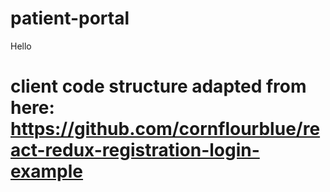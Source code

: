 # patient-portal

Hello

# client code structure adapted from here: https://github.com/cornflourblue/react-redux-registration-login-example
